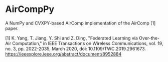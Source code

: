 # AirCompPy
A NumPy and CVXPY-based AirComp implementation of the AirComp [1] paper. 

[1] K. Yang, T. Jiang, Y. Shi and Z. Ding, "Federated Learning via Over-the-Air Computation," in IEEE Transactions on Wireless Communications, vol. 19, no. 3, pp. 2022-2035, March 2020, doi: 10.1109/TWC.2019.2961673. https://ieeexplore.ieee.org/abstract/document/8952884

